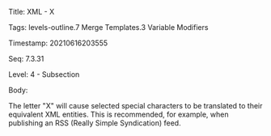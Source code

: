 Title:  XML - X

Tags:   levels-outline.7 Merge Templates.3 Variable Modifiers

Timestamp: 20210616203555

Seq:    7.3.31

Level:  4 - Subsection

Body: 

The letter "X" will cause selected special characters to be translated to their equivalent XML entities. This is recommended, for example, when publishing an RSS (Really Simple Syndication) feed.

